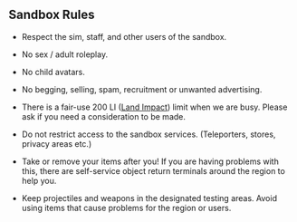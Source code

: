 ## Sandbox Rules

* Respect the sim, staff, and other users of the sandbox.

* No sex / adult roleplay.

* No child avatars.

* No begging, selling, spam, recruitment or unwanted advertising.

* There is a fair-use 200 LI ([Land Impact](https://community.secondlife.com/knowledgebase/english/calculating-land-impact-r273/)) limit when we are busy. Please ask if you need a consideration to be made.

* Do not restrict access to the sandbox services. (Teleporters, stores, privacy areas etc.)

* Take or remove your items after you! If you are having problems with this, there are self-service object return terminals around the region to help you.

* Keep projectiles and weapons in the designated testing areas. Avoid using items that cause problems for the region or users.
